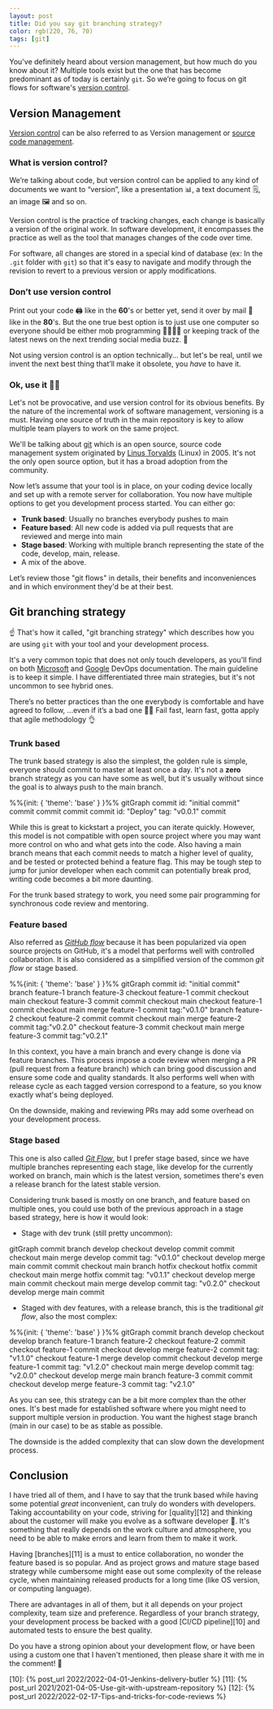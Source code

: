 ```yaml
---
layout: post
title: Did you say git branching strategy?
color: rgb(220, 76, 70)
tags: [git]
---
```


You've definitely heard about version management, but how much do you know about it?
Multiple tools exist but the one that has become predominant as of today is certainly `git`. 
So we’re going to focus on git flows for software's [version control][2].

## Version Management

[Version control][1] can be also referred to as Version management or [source code management][3].

### What is version control?

We’re talking about code, but version control can be applied to any kind of documents we want to “version”, 
like a presentation 📊, a text document 🗒, an image 🖼 and so on.

Version control is the practice of tracking changes, each change is basically a version of the original work.
In software development, it encompasses the practice as well as the tool that manages changes of the code over time.

For software, all changes are stored in a special kind of database (ex: In the `.git` folder with `git`) so that it's
easy to navigate and modify through the revision to revert to a previous version or apply modifications.

### Don’t use version control

Print out your code 🖨 like in the **60**'s or better yet, send it over by mail 📨 like in the **80**'s. 
But the one true best option is to just use one computer so everyone should be either mob programming 👩‍👩‍👦‍👦 or keeping track 
of the latest news on the next trending social media buzz. 📲

Not using version control is an option technically... but let's be real, until we invent the next best thing that’ll
make it obsolete, you _have_ to have it.

### Ok, use it 🙆‍♀️

Let's not be provocative, and use version control for its obvious benefits. By the nature of the incremental work of
software management, versioning is a must.
Having one source of truth in the main repository is key to allow multiple team players to work on the same project.

We'll be talking about [git][4] which is an open source, source code management system originated by [Linus Torvalds][5]
(Linux) in 2005.
It's not the only open source option, but it has a broad adoption from the community.

Now let’s assume that your tool is in place, on your coding device locally and set up with a remote server for collaboration.
You now have multiple options to get you development process started. You can either go:

- **Trunk based**: Usually no branches everybody pushes to main
- **Feature based**: All new code is added via pull requests that are reviewed and merge into main
- **Stage based**: Working with multiple branch representing the state of the code, develop, main, release.
- A mix of the above.

Let’s review those "git flows" in details, their benefits and inconveniences and in which environment they'd be at their
best.

## Git branching strategy

☝️ That's how it called, "git branching strategy" which describes how you are using `git` with your tool and your
development process.

It's a very common topic that does not only touch developers, as you'll find on both [Microsoft][6] and 
[Google][7] DevOps documentation. The main guideline is to keep it simple. I have differentiated three main strategies,
but it's not uncommon to see hybrid ones.

There’s no better practices than the one everybody is comfortable and have agreed to follow,
...even if it’s a bad one 🙆‍♀️
Fail fast, learn fast, gotta apply that agile methodology 👌

### Trunk based

The trunk based strategy is also the simplest, the golden rule is simple, everyone should commit to master at least once
a day. It's not a __zero__ branch strategy as you can have some as well, but it's usually without since the goal is to always
push to the main branch.

<div class="mermaid">
%%{init: { 'theme': 'base' } }%%
    gitGraph
      commit id: "initial commit"
      commit
      commit
      commit
      commit id: "Deploy" tag: "v0.0.1"
      commit
</div>

While this is great to kickstart a project, you can iterate quickly. However, this model is not compatible with open
source project where you may want more control on who and what gets into the code. 
Also having a main branch means that each commit needs to match a higher level of quality, and be tested or protected
behind a feature flag. This may be tough step to jump for junior developer when each commit can potentially break prod,
writing code becomes a bit more daunting.

For the trunk based strategy to work, you need some pair programming for synchronous code review and mentoring.

### Feature based

Also referred as [_GitHub flow_][8] because it has been popularized via open source projects on GitHub, it's a model that
performs well with controlled collaboration.
It is also considered as a simplified version of the common _git flow_ or stage based.

<div class="mermaid">
%%{init: { 'theme': 'base' } }%%
    gitGraph
      commit id: "initial commit"
      branch feature-1
      branch feature-3
      checkout feature-1
      commit
      checkout main
      checkout feature-3
      commit
      commit
      checkout main
      checkout feature-1
      commit
      checkout main
      merge feature-1
      commit tag:"v0.1.0"
      branch feature-2
      checkout feature-2
      commit
      commit
      checkout main
      merge feature-2
      commit tag:"v0.2.0"
      checkout feature-3
      commit
      checkout main
      merge feature-3
      commit tag:"v0.2.1"
</div>

In this context, you have a main branch and every change is done via feature branches. This process impose a code review
when merging a PR (pull request from a feature branch) which can bring good discussion and ensure some code and quality
standards. It also performs well when with release cycle as each tagged version correspond to a feature, so you know 
exactly what's being deployed.

On the downside, making and reviewing PRs may add some overhead on your development process.

### Stage based

This one is also called [_Git Flow_][9], but I prefer stage based, since we have multiple branches representing each
stage, like develop for the currently worked on branch, main which is the latest version, sometimes there's even a
release branch for the latest stable version.

Considering trunk based is mostly on one branch, and feature based on multiple ones, you could use both of the previous
approach in a stage based strategy, here is how it would look:

- Stage with dev trunk (still pretty uncommon):

<div class="mermaid">
      gitGraph
        commit
        branch develop
        checkout develop
        commit
        commit
        checkout main
        merge develop
        commit tag: "v0.1.0"
        checkout develop
        merge main
        commit
        commit
        checkout main
        branch hotfix
        checkout hotfix
        commit
        checkout main
        merge hotfix
        commit tag: "v0.1.1"
        checkout develop
        merge main
        commit
        checkout main
        merge develop
        commit tag: "v0.2.0"
        checkout develop
        merge main
        commit
</div>

- Staged with dev features, with a release branch, this is the traditional _git flow_, also the most complex:

<div class="mermaid">
%%{init: { 'theme': 'base' } }%%
      gitGraph
        commit
        branch develop
        checkout develop
        branch feature-1
        branch feature-2
        checkout feature-2
        commit
        checkout feature-1
        commit
        checkout develop
        merge feature-2
        commit tag: "v1.1.0"
        checkout feature-1
        merge develop
        commit
        checkout develop
        merge feature-1
        commit tag: "v1.2.0"
        checkout main
        merge develop
        commit tag: "v2.0.0"
        checkout develop
        merge main
        branch feature-3
        commit
        commit
        checkout develop
        merge feature-3
        commit tag: "v2.1.0"
</div>

As you can see, this strategy can be a bit more complex than the other ones. It's best made for established software
where you might need to support multiple version in production. You want the highest stage branch (main in our case) to 
be as stable as possible.

The downside is the added complexity that can slow down the development process.

## Conclusion

I have tried all of them, and I have to say that the trunk based while having some potential _great_ inconvenient, can
truly do wonders with developers. Taking accountability on your code, striving for [quality][12] and thinking about the customer
will make you evolve as a software developer 💪. It's something that really depends on the work culture and atmosphere, 
you need to be able to make errors and learn from them to make it work.

Having [branches][11] is a must to entice collaboration, no wonder the feature based is so popular.
And as project grows and mature stage based strategy while cumbersome might ease out some complexity of the release cycle,
when maintaining released products for a long time (like OS version, or computing language).

There are advantages in all of them, but it all depends on your project complexity, team size and preference. 
Regardless of your branch strategy, your development process be backed with a good [CI/CD pipeline][10] and automated
tests to ensure the best quality.

Do you have a strong opinion about your development flow, or have been using a custom one that I haven't mentioned, 
then please share it with me in the comment! 💛


[1]: https://www.atlassian.com/git/tutorials/what-is-version-control
[2]: https://about.gitlab.com/topics/version-control/
[3]: https://en.wikipedia.org/wiki/Version_control
[4]: https://git-scm.com/
[5]: https://fr.wikipedia.org/wiki/Git
[6]: https://docs.microsoft.com/en-us/azure/devops/repos/git/git-branching-guidance?view=azure-devops
[7]: https://cloud.google.com/architecture/devops/devops-tech-trunk-based-development
[8]: https://docs.github.com/en/get-started/quickstart/github-flow
[9]: https://www.atlassian.com/git/tutorials/comparing-workflows/gitflow-workflow
[10]: {% post_url 2022/2022-04-01-Jenkins-delivery-butler %}
[11]: {% post_url 2021/2021-04-05-Use-git-with-upstream-repository %}
[12]: {% post_url 2022/2022-02-17-Tips-and-tricks-for-code-reviews %}

